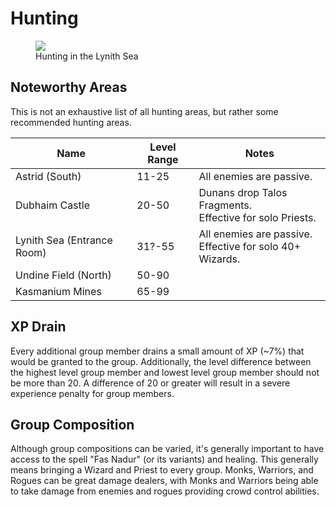 # Hunting

<figure>
  <img src="../images/lynith_hunt.jpg" />
  <figcaption>Hunting in the Lynith Sea</figcaption>
</figure>

## Noteworthy Areas

This is not an exhaustive list of all hunting areas, but rather some recommended hunting areas.

| **Name** | **Level Range** | **Notes** |
| - | - | - |
| Astrid (South) | 11-25 | All enemies are passive. |
| Dubhaim Castle | 20-50 | Dunans drop Talos Fragments. <br> Effective for solo Priests. |
| Lynith Sea (Entrance Room) | 31?-55 | All enemies are passive. <br> Effective for solo 40+ Wizards. |
| Undine Field (North) | 50-90 |  |
| Kasmanium Mines | 65-99 |  |

## XP Drain

Every additional group member drains a small amount of XP (~7%) that would be granted to the group. Additionally, the level difference between the highest level group member and lowest level group member should not be more than 20. A difference of 20 or greater will result in a severe experience penalty for group members.

## Group Composition

Although group compositions can be varied, it's generally important to have access to the spell "Fas Nadur" (or its variants) and healing. This generally means bringing a Wizard and Priest to every group. Monks, Warriors, and Rogues can be great damage dealers, with Monks and Warriors being able to take damage from enemies and rogues providing crowd control abilities.

